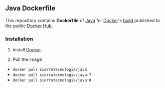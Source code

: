 ## Java Dockerfile

This repository contains **Dockerfile** of [Java](https://www.java.com/) for [Docker](https://www.docker.com/)'s [build](https://registry.hub.docker.com/u/sierratecnologia/java/) published to the public [Docker Hub](https://hub.docker.com/).

### Installation

1. Install [Docker](https://www.docker.com/).

2. Pull the image 
  * `docker pull sierratecnologia/java`
  * `docker pull sierratecnologia/java:7`
  * `docker pull sierratecnologia/java:8`